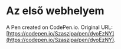 # Az első webhelyem

A Pen created on CodePen.io. Original URL: [https://codepen.io/Szaszipa/pen/dyoEzNY](https://codepen.io/Szaszipa/pen/dyoEzNY).


